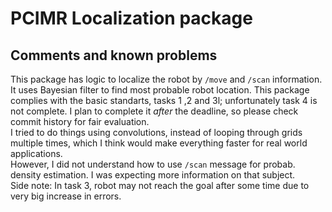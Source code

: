 # PCIMR Localization package
## Comments and  known problems
This package has logic to localize the robot by `/move` and `/scan` information. It uses Bayesian filter to find most probable robot location. This package complies with the basic standarts, tasks 1 ,2 and 3l; unfortunately task 4 is not complete. I plan to complete it *after* the deadline, so please check commit history for fair evaluation. \
I tried to do things using convolutions, instead of looping through grids multiple times, which I think would make everything faster for real world applications.\
 However, I did not understand how to use `/scan` message for probab. density estimation. I was expecting more information on that subject.\
 Side note: In task 3, robot may not reach the goal after some time due to very big increase in errors. 
 